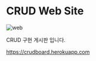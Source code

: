 # CRUD Web Site
![web](https://user-images.githubusercontent.com/95350364/147900615-13fc43f3-1c68-45b3-8f13-1c4d31b4d0b4.PNG)


CRUD 구현 게시판 입니다. 

https://crudboard.herokuapp.com
